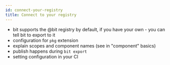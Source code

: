 ```yaml
---
id: connect-your-registry
title: Connect to your registry
---
```


- bit supports the @bit registry by default, if you have your own - you can tell bit to export to it
- configuration for `pkg` extension
- explain scopes and component names (see in "component" basics)
- publish happens during `bit export`
- setting configuration in your CI
